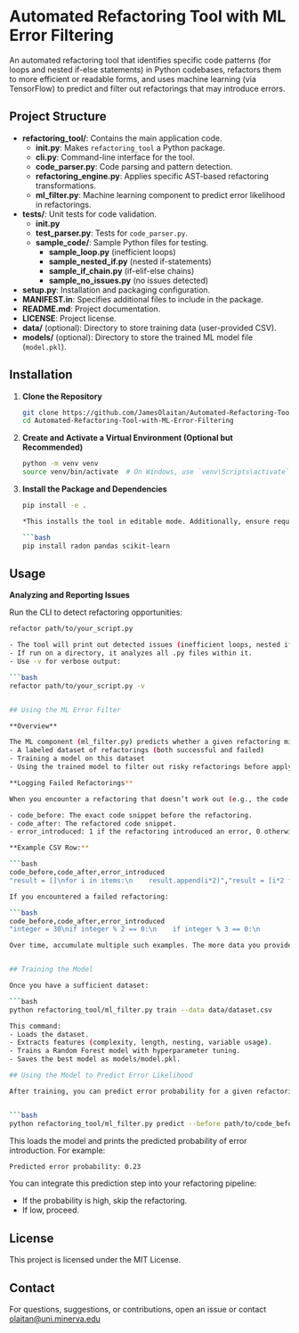 # Automated Refactoring Tool with ML Error Filtering

An automated refactoring tool that identifies specific code patterns (for loops and nested if-else statements) in Python codebases, refactors them to more efficient or readable forms, and uses machine learning (via TensorFlow) to predict and filter out refactorings that may introduce errors.


## Project Structure

- **refactoring_tool/**: Contains the main application code.
  - **__init__.py**: Makes `refactoring_tool` a Python package.
  - **cli.py**: Command-line interface for the tool.
  - **code_parser.py**: Code parsing and pattern detection.
  - **refactoring_engine.py**: Applies specific AST-based refactoring transformations.
  - **ml_filter.py**: Machine learning component to predict error likelihood in refactorings.
- **tests/**: Unit tests for code validation.
  - **__init__.py**
  - **test_parser.py**: Tests for `code_parser.py`.
  - **sample_code/**: Sample Python files for testing.
    - **sample_loop.py** (inefficient loops)
    - **sample_nested_if.py** (nested if-statements)
    - **sample_if_chain.py** (if-elif-else chains)
    - **sample_no_issues.py** (no issues detected)
- **setup.py**: Installation and packaging configuration.
- **MANIFEST.in**: Specifies additional files to include in the package.
- **README.md**: Project documentation.
- **LICENSE**: Project license.
- **data/** (optional): Directory to store training data (user-provided CSV).
- **models/** (optional): Directory to store the trained ML model file (`model.pkl`).


## Installation

1. **Clone the Repository**

   ```bash
   git clone https://github.com/JamesOlaitan/Automated-Refactoring-Tool-with-ML-Error-Filtering.git
   cd Automated-Refactoring-Tool-with-ML-Error-Filtering
   
2. **Create and Activate a Virtual Environment (Optional but Recommended)**

   ```bash
   python -m venv venv
   source venv/bin/activate  # On Windows, use `venv\Scripts\activate`
   
3. **Install the Package and Dependencies**

   ```bash
   pip install -e .

   *This installs the tool in editable mode. Additionally, ensure required dependencies like radon, pandas, and scikit-learn are installed:*

   ```bash
   pip install radon pandas scikit-learn

## Usage

**Analyzing and Reporting Issues**

Run the CLI to detect refactoring opportunities:

   ```bash
   refactor path/to/your_script.py

- The tool will print out detected issues (inefficient loops, nested ifs, and if-elif-else chains).
- If run on a directory, it analyzes all .py files within it.
- Use -v for verbose output:

   ```bash
   refactor path/to/your_script.py -v


## Using the ML Error Filter

**Overview**

The ML component (ml_filter.py) predicts whether a given refactoring might introduce errors. This requires:
- A labeled dataset of refactorings (both successful and failed)
- Training a model on this dataset
- Using the trained model to filter out risky refactorings before applying them

**Logging Failed Refactorings**

When you encounter a refactoring that doesn’t work out (e.g., the code breaks tests, runtime errors), log it into a CSV file to build a dataset. Your CSV file (data/dataset.csv) should have the following columns:

- code_before: The exact code snippet before the refactoring.
- code_after: The refactored code snippet.
- error_introduced: 1 if the refactoring introduced an error, 0 otherwise.

**Example CSV Row:**

   ```bash
   code_before,code_after,error_introduced
"result = []\nfor i in items:\n    result.append(i*2)","result = [i*2 for i in items]",0

If you encountered a failed refactoring:

   ```bash
   code_before,code_after,error_introduced
"integer = 30\nif integer % 2 == 0:\n    if integer % 3 == 0:\n        print('divisible')","integer = 30\nif (integer % 2 == 0 and integer % 3 == 0):\n    print('divisible')",1

Over time, accumulate multiple such examples. The more data you provide, the better the model can learn.


## Training the Model

Once you have a sufficient dataset:

   ```bash
   python refactoring_tool/ml_filter.py train --data data/dataset.csv

This command:
- Loads the dataset.
- Extracts features (complexity, length, nesting, variable usage).
- Trains a Random Forest model with hyperparameter tuning.
- Saves the best model as models/model.pkl.

## Using the Model to Predict Error Likelihood

After training, you can predict error probability for a given refactoring:


   ```bash
   python refactoring_tool/ml_filter.py predict --before path/to/code_before.py --after path/to/code_after.py
   ```
   
   This loads the model and prints the predicted probability of error introduction. For example:
   ```bash
   Predicted error probability: 0.23
   ```

You can integrate this prediction step into your refactoring pipeline:
- If the probability is high, skip the refactoring.
- If low, proceed.

## License

This project is licensed under the MIT License.


## Contact

For questions, suggestions, or contributions, open an issue or contact olaitan@uni.minerva.edu